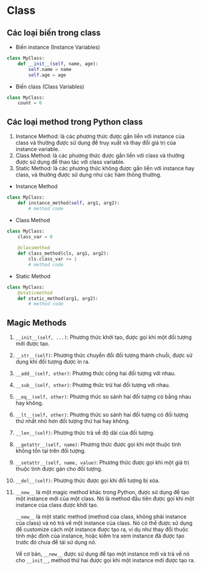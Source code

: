 # Class

## Các loại biến trong class

* Biến instance (Instance Variables)

```python
class MyClass:
    def __init__(self, name, age):
        self.name = name
        self.age = age
```

* Biến class (Class Variables)

```python
class MyClass:
    count = 0
```

## Các loại method trong Python class

1. Instance Method: là các phương thức được gắn liền với instance của class và thường được sử dụng để truy xuất và thay đổi giá trị của instance variable.
2. Class Method: là các phương thức được gắn liền với class và thường được sử dụng để thao tác với class variable.
3. Static Method: là các phương thức không được gắn liền với instance hay class, và thường được sử dụng như các hàm thông thường.

* Instance Method

```python
class MyClass:
    def instance_method(self, arg1, arg2):
        # method code

```

* Class Method

```python
class MyClass:
    class_var = 0
    
    @classmethod
    def class_method(cls, arg1, arg2):
        cls.class_var += 1
        # method code
```

* Static Method

```python
class MyClass:
    @staticmethod
    def static_method(arg1, arg2):
        # method code

```

## Magic Methods

1. `__init__(self, ...)`: Phương thức khởi tạo, được gọi khi một đối tượng mới được tạo.
2. `__str__(self)`: Phương thức chuyển đổi đối tượng thành chuỗi, được sử dụng khi đối tượng được in ra.
3. `__add__(self, other)`: Phương thức cộng hai đối tượng với nhau.
4. `__sub__(self, other)`: Phương thức trừ hai đối tượng với nhau.
5. `__eq__(self, other)`: Phương thức so sánh hai đối tượng có bằng nhau hay không.
6. `__lt__(self, other)`: Phương thức so sánh hai đối tượng có đối tượng thứ nhất nhỏ hơn đối tượng thứ hai hay không.
7. `__len__(self)`: Phương thức trả về độ dài của đối tượng.
8. `__getattr__(self, name)`: Phương thức được gọi khi một thuộc tính không tồn tại trên đối tượng.
9. `__setattr__(self, name, value)`: Phương thức được gọi khi một giá trị thuộc tính được gán cho đối tượng.
10. `__del__(self)`: Phương thức được gọi khi đối tượng bị xóa.
11. `__new__` là một magic method khác trong Python, được sử dụng để tạo một instance mới của một class. Nó là method đầu tiên được gọi khi một instance của class được khởi tạo.

    `__new__` là một static method (method của class, không phải instance của class) và nó trả về một instance của class. Nó có thể được sử dụng để customize cách một instance được tạo ra, ví dụ như thay đổi thuộc tính mặc định của instance, hoặc kiểm tra xem instance đã được tạo trước đó chưa để tái sử dụng nó.

    Về cơ bản, `__new__` được sử dụng để tạo một instance mới và trả về nó cho `__init__`, method thứ hai được gọi khi một instance mới được tạo ra.
